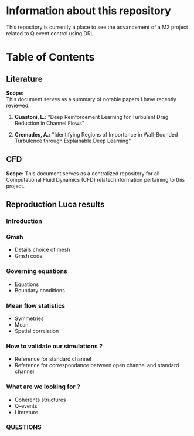 # Information about this repository
This repository is currently a place to see the advancement of a M2 project related to Q event control using DRL.

# Table of Contents

## Literature

**Scope:**  
This document serves as a summary of notable papers I have recently reviewed.

1. **Guastoni, L.:** "Deep Reinforcement Learning for Turbulent Drag Reduction in Channel Flows"
   
2. **Cremades, A.:** "Identifying Regions of Importance in Wall-Bounded Turbulence through Explainable Deep Learning"


## CFD

**Scope:** 
This document serves as a centralized repository for all Computational Fluid Dynamics (CFD) related information pertaining to this project.

## Reproduction Luca results

### Introduction

### Gmsh 
- Details choice of mesh
- Gmsh code
  
### Governing equations
- Equations
- Boundary conditions 

### Mean flow statistics
- Symmetries
- Mean
- Spatial correlation

### How to validate our simulations ?
- Reference for standard channel
- Reference for correspondance between open channel and standard channel

### What are we looking for ?
- Coherents structures
- Q-events
- Literature

### QUESTIONS
